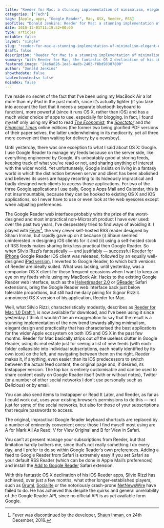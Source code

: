 ```yaml
---
title: "Reeder for Mac: a stunning implementation of minimalism, elegant design and practicality in one RSS client"
categories: ["Tech"]
tags: [Apple, apps, "Google Reader", Mac, OSX, Reeder, RSS]
seoTitle: "Donald Jenkins: Reeder for Mac: a stunning implementation of minimalism, elegant design and practicality in one RSS client"
date: 2010-12-01T11:19:52+00:00
type: articles
notable: false
layout: "single"
slug: "reeder-for-mac-a-stunning-implementation-of-minimalism-elegant-design-and-practicality-in-one-rss-client"
draft: false
description: "Reeder for Mac is a stunning implementation of minimalism, elegant design and practicality in one RSS client, achieved despite the quirks and general unreliability of the Google Reader API"
summary: "With Reeder for Mac, the fantastic OS X declination of his iOS Reeder apps, Silvio Rizzi has achieved, over just a few months, what other longer-established players, such as Gruml, Socialite or the notoriously crash-prone NetNewsWire have failed to do. He has achieved this despite the quirks and general unreliability of the Google Reader API, since no official API is as yet available from Google."
featured_image: "24e6a826-1ea5-4adb-2403-f0bd98387800"
author: "Donald Jenkins"
showthedate: false
tableofcontents: false
noindex: false
---
```


I’ve made no secret of the fact that I’ve been using my MacBook Air a lot more than my iPad in the past month, since it’s actually lighter (if you take into account the fact that it needs a separate bluetooth keyboard to function), more powerful (since it runs OS X, rather than iOS) and has a much wider choice of apps to use, especially for blogging. In fact, I found myself only using my iPad to read _[The Economist](https://itunes.apple.com/us/app/the-economist-on-ipad/id400660644?mt=8)_, the _[Spectator](https://itunes.apple.com/au/app/the-spectator/id324859560?mt=8)_ and _the [Financial Times](https://itunes.apple.com/us/app/financial-times-ipad-edition/id370723705?mt=8)_ online editions (the former two being glorified PDF versions of their paper selves, the latter underwhelming in its mediocrity, yet all three more convenient than waiting for delivery by a newsboy).

Until yesterday, there was one exception to what I said about OS X: Google. I use Google Reader to manage my feeds because on the server side, like everything engineered by Google, it’s unbeatably good at storing feeds, keeping track of what you’ve read or not, and sharing anything of interest with the wider world. Yet unfortunately, Google insists on living in a fantasy world in which the distinction between server and client has been abolished and believes its users are happy resorting to its hideously impractical and badly-designed web clients to access those applications. For two of the three Google applications I use daily, Google Apps Mail and Calendar, this is not insurmountable, because they can be hooked to existing OS X and iOS applications, so I never have to use or even look at the web eyesores except when adjusting preferences.

The Google Reader web interface probably wins the prize of the worst-designed and most impractical non-Microsoft product I have ever used: over the past two years, I’ve desperately tried to find ways of avoiding it. I played with [Fever](https://shauninman.com/archive/2016/12/24/goodbye_mint_goodbye_fever)[^1], the very clever self-hosted RSS reader designed by Shaun Inman, but rapidly gave up on it because (i) Shaun seemed uninterested in designing iOS clients for it and (ii) using a self-hosted stock of RSS feeds makes sharing links less practical then Google Reader. So when Silvio Rizzi’s fantastically — and justifiably — successful [Reeder for iPhone](https://itunes.apple.com/us/app/reeder/id325502379?mt=8) Google Reader iOS client was released, followed by an equally well-designed [iPad version](https://itunes.apple.com/us/app/reeder-for-ipad/id375661689?mt=8), I reverted to Google Reader, to which both versions of Reeder are ideally suited. What was lacking, until yesterday, was a companion OS X client for those frequent occasions when I want to keep an eye on my feeds while using my MacBook Air. Hacks to the existing Google Reader web interface, such as the [Helvetireader 2.0](https://github.com/ronny/helvetireader-safari-extension) or [GReader](https://web.archive.org/web/20120306121525/https://rafeed.me:80/safari-extensions/) Safari extensions, bring the Google Reader web interface back just below tolerable proportions, but still had me daily pining for Signor Rizzi’s announced OS X version of his application, Reeder for Mac.

Well, what Silvio Rizzi, characteristically modestly, describes as [Reeder for Mac 1.0 Draft 1](https://web.archive.org/web/20110529041147/https://madeatgloria.com/brewery), is now available for download, and I’ve been using it since yesterday. I think it wouldn’t be an exaggeration to say that the result is a stunning implementation of the new trend towards allying minimalism, elegant design and practicality that has characterised the best applications for the wider Apple ecosystem on both iOS and OS X in the past few months. Reeder for Mac basically strips out _all_ the useless clutter in Google Reader, using its real estate just for seeing a list of new feeds (with each folder collapsible into individual subscriptions, each neatly identified by its own icon) on the left, and navigating between them on the right. Reeder makes it, if anything, even easier than its iOS predecessors to switch between the actual feed content, the original page and, if desired, its Instapaper version. The top bar is entirely customisable and can be used to share content easily on Google Reader itself (with or without notes), Twitter (or a number of other social networks I don’t use personally such as Delicious) or by email.

You can also send items to Instapaper or Read It Later, and Reeder, as far as I could work out, uses your existing browser’s permissions to do this — not just for some of the social networks, but also for those of your subscriptions that require passwords to access.

The original, impractical Google Reader keyboard shortcuts are replaced by a number of eminently convenient ones: those I find myself most using are A for Mark All As Read, V for View Original and B for View in Safari.

You can’t at present manage your subscriptions from Reeder, but that limitation hardly bothers me, since that’s not really something I do every day, and I prefer to do so within Google Reader’s own preferences. Adding a feed to Google Reader from Safari is extremely easy if you set Safari as your default RSS Reader (which can be done in Apple Mail’s preferences) and install the [Add to Google Reader](https://web.archive.org/web/20100705105036/https://codaset.com:80/robwilkerson/add-to-google-reader/wiki) Safari extension.

With this fantastic OS X declination of his iOS Reeder apps, Silvio Rizzi has achieved, over just a few months, what other longer-established players, such as [Gruml](https://web.archive.org/web/20220126201637/https://www.grumlapp.com), [Socialite](https://web.archive.org/web/20091227000301/https://www.realmacsoftware.com/socialite/) or the notoriously crash-prone [NetNewsWire](https://netnewswireapp.com/mac/) have failed to do. He has achieved this despite the quirks and general unreliability of the Google Reader API, since no official API is as yet available form Google.

[^1]: Fever was discontinued by the developer, [Shaun Inman](https://twitter.com/shauninman), on 24th December, 2016.
